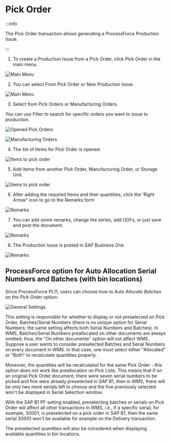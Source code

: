 # Pick Order

:::info

The Pick Order transaction allows generating a ProcessForce Production Issue.

:::

1. To create a Production Issue from a Pick Order, click Pick Order in the main menu.

  ![Main Menu](./media/PickOrder.png)

2. You can select From Pick Order or New Production Issue.

  ![Main Menu](./media/IssuesToProduction.png)

3. Select from Pick Orders or Manufacturing Orders.

You can use Filter to search for specific orders you want to issue to production.

  ![Opened Pick Orders](./media/OpenedPickOrders.png)

  ![Manufacturing Orders](./media/ManufacturingOrder.png)

4. The list of Items for Pick Order is opened.

  ![Items to pick order](./media/ItemsToPickOrder.png)

5. Add items from another Pick Order, Manufacturing Order, or Storage Unit.

  ![Items to pick order](./media/ItemsToPickOrder_add.png)

6. After adding the required Items and their quantities, click the 'Right Arrow" icon to go to the Remarks form

  ![Remarks](./media/Remarks.png)

7.  You can add some remarks, change the series, add UDFs, or just save and post the document.

  ![Remarks](./media/ProductionIssue12.png)

8.  The Production Issue is posted in SAP Business One.

  ![Remarks](./media/GoodsIssue.png)

## ProcessForce option for Auto Allocation Serial Numbers and Batches (with bin locations)

Since ProcessForce PL11, users can choose how to *Auto Allocate Batches on the Pick Order* option: 

![General Settings](./media/General%20Settings%20option.png)

This setting is responsible for whether to display or not preselected on Pick Order, Batches/Serial Numbers (there is no unique option for Serial Numbers; the same setting affects both Serial Numbers and Batches).
In WMS, Batches/Serial Numbers preallocated on other documents are always omitted; thus, the "On other documents" option will not affect WMS. Suppose a user wants to consider preselected Batches and Serial Numbers on every document in WMS. In that case, one must select either "Allocated" or "Both" to recalculate quantities properly.

Moreover, the quantities will be recalculated for the same Pick Order - this option does not work like preallocation on Pick Lists.
This means that if on an original Pick Order document, there were seven serial numbers to be picked and five were already preselected in SAP B1, then in WMS, there will be only two more serials left to choose and the five previously selected won't be displayed in Serial Selection window.

With the SAP B1 PF setting enabled, preselecting batches or serials on Pick Order will affect all other transactions in WMS, i.e., if a specific serial, for example, S0001, is preselected on a pick order in SAP B1, then the same serial S0001 won't be available for example on the Delivery transaction.

The preselected quantities will also be considered when displaying available quantities in bin locations.